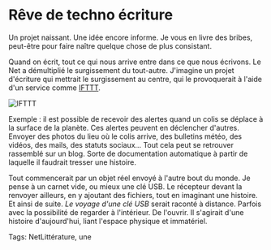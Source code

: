# Rêve de techno écriture

Un projet naissant. Une idée encore informe. Je vous en livre des bribes, peut-être pour faire naître quelque chose de plus consistant.<span id="more-30850"></span>

Quand on écrit, tout ce qui nous arrive entre dans ce que nous écrivons. Le Net a démultiplié le surgissement du tout-autre. J'imagine un projet d'écriture qui mettrait le surgissement au centre, qui le provoquerait à l'aide d'un service comme [IFTTT](https://ifttt.com).

![IFTTT](http://blog.tcrouzet.comhttps://tcrouzet.com/images_tc/2013/02/box.png)

Exemple : il est possible de recevoir des alertes quand un colis se déplace à la surface de la planète. Ces alertes peuvent en déclencher d'autres. Envoyer des photos du lieu où le colis arrive, des bulletins météo, des vidéos, des mails, des statuts sociaux… Tout cela peut se retrouver rassemblé sur un blog. Sorte de documentation automatique à partir de laquelle il faudrait tresser une histoire.

Tout commencerait par un objet réel envoyé à l'autre bout du monde. Je pense à un carnet vide, ou mieux une clé USB. Le récepteur devant la renvoyer ailleurs, en y ajoutant des fichiers, tout en imaginant une histoire. Et ainsi de suite. *Le voyage d'une clé USB* serait raconté à distance. Parfois avec la possibilité de regarder à l'intérieur. De l'ouvrir. Il s'agirait d'une histoire d'aujourd'hui, liant l'espace physique et immatériel.

Tags: NetLittérature, une